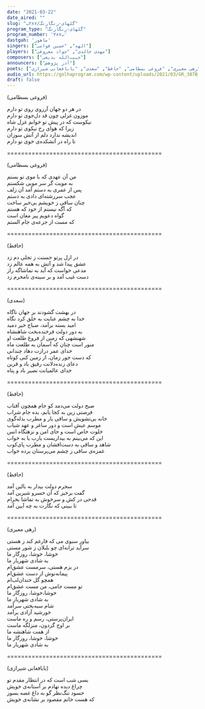 ```yaml
---
date: "2021-03-22"
date_aired: ""
slug: "گلهای-رنگارنگ/۳۸۷ب"
program_type: "گلهای-رنگارنگ"
program_number: '۳۸۷ب'
dastgah: 'ماهور'
singers: ["الهه", "حسین قوامی"]
players: ["مهدی خالدی", "جواد معروفی"]
composers: ["حبیب‌الله بدیعی"]
announcers: ["آذر پژوهش"]
poets: ["رهی معیری", "فروغی بسطامی", "حافظ", "سعدی", "بابافغانی شیرازی"]
audio_url: https://golhaprogram.com/wp-content/uploads/2021/03/GR_387B_Elaheh_Ghavami.mp3
draft: false
---
```


(فروغی بسطامی)  

در هر دو جهان آرزوی روی تو دارم  
موزون غزلی چون قد دل‌جوی تو دارم  
نیکوست که در پیش تو ‌خوانم غزل شاه  
زیرا که هوای رخ نیکوی تو دارم  
اندیشه ندارد دلم از آتش سوزان  
تا راه در آتشکده‌ی خوی تو دارم  

============================================  

(فروغی بسطامی)  

من آن عهدی که با موی تو بستم  
به مویت گر سر مویی شکستم  
پس از عمری به دستم آمد آن زلف  
عجب سررشته‌ای دادی به دستم  
چنان ساقی ز خویشم بی‌خبر ساخت  
که آگه نیستم از خود که هستم  
گواه دعویم پیر مغان است  
که مست از جرعه‌ی جام الستم  

============================================  

(حافظ)  

در ازل پرتو حسنت ز تجلی دم زد  
عشق پیدا شد و آتش به همه عالم زد  
مدعی خواست که آید به تماشاگه راز  
دست غیب آمد و بر سینه‌ی نامحرم زد  

============================================  

(سعدی)  

در بهشت گشودند بر جهان ناگاه  
خدا به چشم عنایت به خلق کرد نگاه  
امید بسته برآمد، صباح خیر دمید  
به دور دولت فرخنده‌بخت شاهنشاه  
شهنشهی که زمین از فروغ طلعت او  
منور است چنان که آسمان به طلعت ماه  
خدای عمر درازت دهاد چندانی  
که دست جور زمان، از زمین کنی کوتاه  
دعای زنده‌دلانت رفیق باد و قرین  
خدای عالمیانت نصیر باد و پناه  

============================================  

(حافظ)  

صبح دولت می‌دمد کو جام همچون آفتاب  
فرصتی زین به کجا یابم، بده جام شراب  
خانه بی‌تشویش و ساقی یار و مطرب بذله‌گوی  
موسم عیش است و دور ساغر و عهد شباب  
خلوت خاص است و جای امن و نزهتگاه انس  
این که می‌بینم به بیداریست یارب یا به خواب  
شاهد و ساقی به دست‌افشان و مطرب پای‌کوب  
غمزه‌ی ساقی ز چشم می‌پرستان برده خواب  

============================================  

(حافظ)  

سحرم دولت بیدار به بالین آمد  
گفت برخیز که آن خسرو شیرین آمد  
قدحی در کش و سرخوش به تماشا بخرام  
تا ببینی که نگارت به چه آیین آمد  

============================================  

(رهی معیری)  

بیاور سبوی می که فارغم کند ز هستی  
سرآید ترانه‌ای چو بلبلان ز شور مستی  
خوشا، خوشا، روزگار ما  
به شادی شهریار ما  
در بزم هستی، سرمست عشق‌ام  
پیمانه‌نوش از دست عشق‌ام  
همچو گل خندان‌لب‌ام  
تو مست جامی، من مست عشق‌ام  
خوشا،خوشا، روزگار ما  
به شادی شهریار ما  
شام سیه‌بختی سرآمد  
خورشید آزادی برآمد  
ایران‌پرستی، رسم و ره ماست  
بر اوج گردون، منزلگه ماست  
از همت شاهنشه ما  
خوشا، خوشا، روزگار ما  
به شادی شهریار ما  

============================================  

(بابافغانی شیرازی)  

بسی شب است که در انتظار مقدم تو  
چراغ دیده نهادم بر آستانه‌ی خویش  
حسود تنگ‌نظر گو به داغ غصه بسوز  
که هست خاتم مقصود بر نشانه‌ی خویش  
